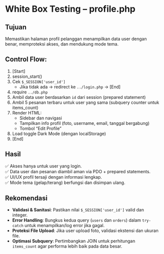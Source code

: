# White Box Testing – profile.php

## Tujuan
Memastikan halaman profil pelanggan menampilkan data user dengan benar, memproteksi akses, dan mendukung mode tema.

## Control Flow:
1. [Start]  
2. session_start()  
3. Cek `$_SESSION['user_id']`  
   - Jika tidak ada → redirect ke `../login.php` → [End]  
4. require `../db.php`  
5. Ambil data user berdasarkan `id` dari session (prepared statement)  
6. Ambil 5 pesanan terbaru untuk user yang sama (subquery counter untuk items_count)  
7. Render HTML:
   - Sidebar dan navigasi  
   - Tampilkan info profil (foto, username, email, tanggal bergabung)  
   - Tombol “Edit Profile”  
8. Load toggle Dark Mode (dengan localStorage)  
9. [End]

## Hasil
✅ Akses hanya untuk user yang login.  
✅ Data user dan pesanan diambil aman via PDO + prepared statements.  
✅ UI/UX profil tersaji dengan informasi lengkap.  
✅ Mode tema (gelap/terang) berfungsi dan disimpan ulang.

## Rekomendasi
- **Validasi & Sanitasi**: Pastikan nilai `$_SESSION['user_id']` valid dan integer.  
- **Error Handling**: Bungkus kedua query (`users` dan `orders`) dalam `try-catch` untuk menampilkan/log error jika gagal.  
- **Proteksi File Upload**: Jika user upload foto, validasi ekstensi dan ukuran file.  
- **Optimasi Subquery**: Pertimbangkan JOIN untuk perhitungan `items_count` agar performa lebih baik pada data besar.
